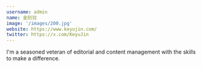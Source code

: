 ```yaml
---
username: admin
name: 金刻羽
image: '/images/200.jpg'
website: https://www.keyujin.com/
twitter: https://x.com/KeyuJin
---
```

I'm a seasoned veteran of editorial and content management with the skills to make a difference.
